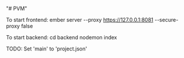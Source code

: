 "# PVM"

To start frontend:
  ember server --proxy https://127.0.0.1:8081 --secure-proxy false

To start backend:
  cd backend
  nodemon index

TODO:
  Set 'main' to 'project.json'
